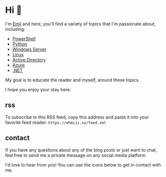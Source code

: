 # Hi 👋

I'm [Emil](https://ehmiiz.se/about) and here, you'll find a variety of topics that I'm passionate about, including:

- [PowerShell](https://jsnover.com/Docs/MonadManifesto.pdf)
- [Python](https://peps.python.org/pep-0008/)
- [Windows Server](https://petri.com/category/windows-server)
- [Linux](https://pop.system76.com/)
- [Active Directory](https://joeware.net/)
- [Azure](https://learn.microsoft.com/en-us/azure/active-directory/hybrid/)
- [.NET](https://www.hanselman.com/)

My goal is to educate the reader and myself, around these topics.

I hope you enjoy your stay here.


## rss

To subscribe to this RSS feed, copy this address and paste it into your favorite feed reader:
`https://ehmiiz.se/feed.xml`

## contact

If you have any questions about any of the blog posts or just want to chat, feel free to send me a private message on any social media platform.

I'd love to hear from you! You can use the icons below to get in contact with me.